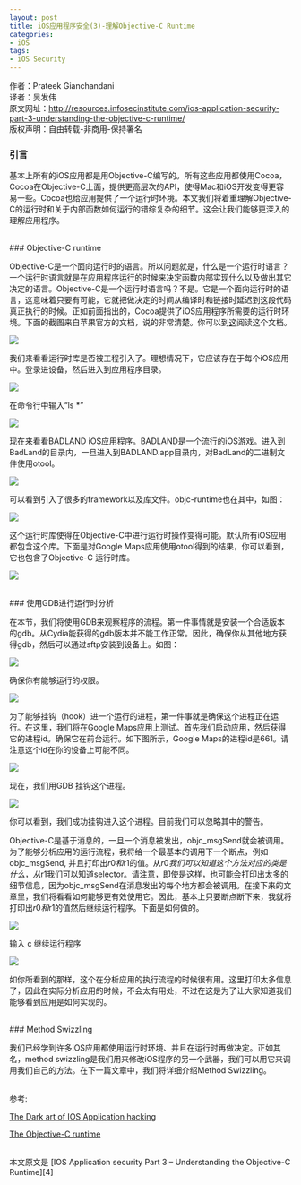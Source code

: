```yaml
---
layout: post  
title: iOS应用程序安全(3)-理解Objective-C Runtime   
categories:  
- iOS  
tags:    
- iOS Security
---   
```


作者：Prateek Gianchandani  
译者：吴发伟  
原文网址：http://resources.infosecinstitute.com/ios-application-security-part-3-understanding-the-objective-c-runtime/  
版权声明：自由转载-非商用-保持署名

### 引言


基本上所有的iOS应用都是用Objective-C编写的。所有这些应用都使用Cocoa，Cocoa在Objective-C上面，提供更高层次的API，使得Mac和iOS开发变得更容易一些。Cocoa也给应用提供了一个运行时环境。本文我们将着重理解Objective-C的运行时和关于内部函数如何运行的错综复杂的细节。这会让我们能够更深入的理解应用程序。

<br/>
### Objective-C runtime 

Objective-C是一个面向运行时的语言。所以问题就是，什么是一个运行时语言？一个运行时语言就是在应用程序运行的时候来决定函数内部实现什么以及做出其它决定的语言。Objective-C是一个运行时语言吗？不是。它是一个面向运行时的语言，这意味着只要有可能，它就把做决定的时间从编译时和链接时延迟到这段代码真正执行的时候。正如前面指出的，Cocoa提供了iOS应用程序所需要的运行时环境。下面的截图来自苹果官方的文档，说的非常清楚。你可以到[这][1]阅读这个文档。

![](http://resources.infosecinstitute.com/wp-content/uploads/060313_1218_IOSApplicat1.png)


我们来看看运行时库是否被工程引入了。理想情况下，它应该存在于每个iOS应用中。登录进设备，然后进入到应用程序目录。

![](http://resources.infosecinstitute.com/wp-content/uploads/060313_1218_IOSApplicat2.png)


在命令行中输入“ls *”

 ![](http://resources.infosecinstitute.com/wp-content/uploads/060313_1218_IOSApplicat3.png)


现在来看看BADLAND iOS应用程序。BADLAND是一个流行的iOS游戏。进入到BadLand的目录内，一旦进入到BADLAND.app目录内，对BadLand的二进制文件使用otool。

![](http://resources.infosecinstitute.com/wp-content/uploads/060313_1218_IOSApplicat4.png)


可以看到引入了很多的framework以及库文件。objc-runtime也在其中，如图：

![](http://resources.infosecinstitute.com/wp-content/uploads/060313_1218_IOSApplicat5.png)


这个运行时库使得在Objective-C中进行运行时操作变得可能。默认所有iOS应用都包含这个库。下面是对Google Maps应用使用otool得到的结果，你可以看到，它也包含了Objective-C 运行时库。

![](http://resources.infosecinstitute.com/wp-content/uploads/060313_1218_IOSApplicat6.png)


<br/>
### 使用GDB进行运行时分析

在本节，我们将使用GDB来观察程序的流程。第一件事情就是安装一个合适版本的gdb。从Cydia能获得的gdb版本并不能工作正常。因此，确保你从其他地方获得gdb，然后可以通过sftp安装到设备上。如图：

![](http://resources.infosecinstitute.com/wp-content/uploads/060313_1218_IOSApplicat7.png)



确保你有能够运行的权限。

![](http://resources.infosecinstitute.com/wp-content/uploads/060313_1218_IOSApplicat8.png)


为了能够挂钩（hook）进一个运行的进程，第一件事就是确保这个进程正在运行。在这里，我们将在Google Maps应用上测试。首先我们启动应用，然后获得它的进程id。确保它在前台运行。如下图所示，Google Maps的进程id是661。请注意这个id在你的设备上可能不同。

![](http://resources.infosecinstitute.com/wp-content/uploads/060313_1218_IOSApplicat9.png)


现在，我们用GDB 挂钩这个进程。

![](http://resources.infosecinstitute.com/wp-content/uploads/060313_1218_IOSApplicat10.png)

你可以看到，我们成功挂钩进入这个进程。目前我们可以忽略其中的警告。

Objective-C是基于消息的，一旦一个消息被发出，objc_msgSend就会被调用。为了能够分析应用的运行流程，我将给一个最基本的调用下一个断点，例如objc_msgSend, 并且打印出$r0和$r1的值。从$r0我们可以知道这个方法对应的类是什么，从$r1我们可以知道selector。请注意，即使是这样，也可能会打印出太多的细节信息，因为objc_msgSend在消息发出的每个地方都会被调用。在接下来的文章里，我们将看看如何能够更有效使用它。因此，基本上只要断点断下来，我就将打印出$r0和$r1的值然后继续运行程序。下面是如何做的。

![](http://resources.infosecinstitute.com/wp-content/uploads/060313_1218_IOSApplicat12.png)


输入 c 继续运行程序

![](http://resources.infosecinstitute.com/wp-content/uploads/060313_1218_IOSApplicat13.png)


如你所看到的那样，这个在分析应用的执行流程的时候很有用。这里打印太多信息了，因此在实际分析应用的时候，不会太有用处，不过在这是为了让大家知道我们能够看到应用是如何实现的。


<br/>
### Method Swizzling

我们已经学到许多iOS应用都使用运行时环境、并且在运行时再做决定。正如其名，method swizzling是我们用来修改iOS程序的另一个武器，我们可以用它来调用我们自己的方法。在下一篇文章中，我们将详细介绍Method Swizzling。

<br/>
参考:

 [The Dark art of IOS Application hacking][2]

[The Objective-C runtime][3]


<br/>
本文原文是 [IOS Application security Part 3 – Understanding the Objective-C Runtime][4]


[1]:https://developer.apple.com/library/ios/documentation/cocoa/conceptual/ObjCRuntimeGuide/Introduction/Introduction.html
[2]:http://www.slideshare.net/daniel_bilar/blackhat2012-zdziarskidarkarti-osapplicationhacking/
[3]:http://www.slideshare.net/mobiledatasolutions/objectivec-runtime
[4]:http://resources.infosecinstitute.com/ios-application-security-part-3-understanding-the-objective-c-runtime/